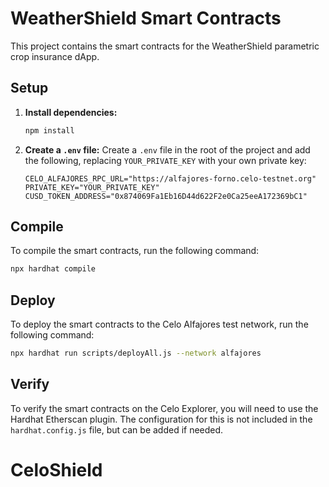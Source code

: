 # WeatherShield Smart Contracts

This project contains the smart contracts for the WeatherShield parametric crop insurance dApp.

## Setup

1.  **Install dependencies:**
    ```bash
    npm install
    ```

2.  **Create a `.env` file:**
    Create a `.env` file in the root of the project and add the following, replacing `YOUR_PRIVATE_KEY` with your own private key:
    ```
    CELO_ALFAJORES_RPC_URL="https://alfajores-forno.celo-testnet.org"
    PRIVATE_KEY="YOUR_PRIVATE_KEY"
    CUSD_TOKEN_ADDRESS="0x874069Fa1Eb16D44d622F2e0Ca25eeA172369bC1"
    ```

## Compile

To compile the smart contracts, run the following command:

```bash
npx hardhat compile
```

## Deploy

To deploy the smart contracts to the Celo Alfajores test network, run the following command:

```bash
npx hardhat run scripts/deployAll.js --network alfajores
```

## Verify

To verify the smart contracts on the Celo Explorer, you will need to use the Hardhat Etherscan plugin. The configuration for this is not included in the `hardhat.config.js` file, but can be added if needed.
# CeloShield
